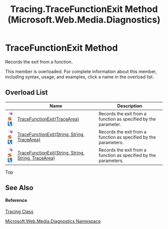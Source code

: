 ﻿---
title: Tracing.TraceFunctionExit Method  (Microsoft.Web.Media.Diagnostics)
TOCTitle: TraceFunctionExit Method
ms:assetid: Overload:Microsoft.Web.Media.Diagnostics.Tracing.TraceFunctionExit
ms:mtpsurl: https://msdn.microsoft.com/en-us/library/microsoft.web.media.diagnostics.tracing.tracefunctionexit(v=VS.90)
ms:contentKeyID: 23961089
ms.date: 05/02/2012
mtps_version: v=VS.90
f1_keywords:
- Microsoft.Web.Media.Diagnostics.Tracing.TraceFunctionExit
dev_langs:
- CSharp
- JScript
- VB
---

# TraceFunctionExit Method

Records the exit from a function.

This member is overloaded. For complete information about this member, including syntax, usage, and examples, click a name in the overload list.

## Overload List

<table>
<thead>
<tr class="header">
<th> </th>
<th>Name</th>
<th>Description</th>
</tr>
</thead>
<tbody>
<tr class="odd">
<td><img src="images/Dd565996.pubmethod(en-us,VS.90).gif" title="Public method" alt="Public method" /><img src="images/Dd565979.static(en-us,VS.90).gif" title="Static member" alt="Static member" /><img src="images/Ff728271.slMobile(en-us,VS.90).gif" title="Supported by Silverlight for Windows Phone" alt="Supported by Silverlight for Windows Phone" /></td>
<td><a href="tracing-tracefunctionexit-method-tracearea-microsoft-web-media-diagnostics_1.md">TraceFunctionExit(TraceArea)</a></td>
<td>Records the exit from a function as specified by the parameter.</td>
</tr>
<tr class="even">
<td><img src="images/Dd565996.pubmethod(en-us,VS.90).gif" title="Public method" alt="Public method" /><img src="images/Dd565979.static(en-us,VS.90).gif" title="Static member" alt="Static member" /><img src="images/Ff728271.slMobile(en-us,VS.90).gif" title="Supported by Silverlight for Windows Phone" alt="Supported by Silverlight for Windows Phone" /></td>
<td><a href="tracing-tracefunctionexit-method-string-string-tracearea-microsoft-web-media-diagnostics_1.md">TraceFunctionExit(String, String, TraceArea)</a></td>
<td>Records the exit from a function as specified by the parameters.</td>
</tr>
<tr class="odd">
<td><img src="images/Dd565996.pubmethod(en-us,VS.90).gif" title="Public method" alt="Public method" /><img src="images/Dd565979.static(en-us,VS.90).gif" title="Static member" alt="Static member" /><img src="images/Ff728271.slMobile(en-us,VS.90).gif" title="Supported by Silverlight for Windows Phone" alt="Supported by Silverlight for Windows Phone" /></td>
<td><a href="tracing-tracefunctionexit-method-string-string-string-tracearea-microsoft-web-media-diagnostics_1.md">TraceFunctionExit(String, String, String, TraceArea)</a></td>
<td>Records the exit from a function as specified by the parameters.</td>
</tr>
</tbody>
</table>


Top

## See Also

#### Reference

[Tracing Class](tracing-class-microsoft-web-media-diagnostics_1.md)

[Microsoft.Web.Media.Diagnostics Namespace](microsoft-web-media-diagnostics-namespace_1.md)


